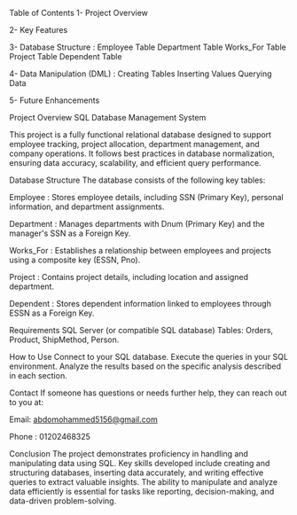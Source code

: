Table of Contents
1- Project Overview

2- Key Features

3- Database Structure : Employee Table Department Table Works_For Table Project Table Dependent Table

4- Data Manipulation (DML) : Creating Tables Inserting Values Querying Data

5- Future Enhancements

Project Overview
SQL Database Management System

This project is a fully functional relational database designed to support employee tracking, project allocation, department management, and company operations. It follows best practices in database normalization, ensuring data accuracy, scalability, and efficient query performance.

Database Structure
The database consists of the following key tables:

Employee : Stores employee details, including SSN (Primary Key), personal information, and department assignments.

Department : Manages departments with Dnum (Primary Key) and the manager's SSN as a Foreign Key.

Works_For : Establishes a relationship between employees and projects using a composite key (ESSN, Pno).

Project : Contains project details, including location and assigned department.

Dependent : Stores dependent information linked to employees through ESSN as a Foreign Key.

Requirements
SQL Server (or compatible SQL database) Tables: Orders, Product, ShipMethod, Person.

How to Use
Connect to your SQL database. Execute the queries in your SQL environment. Analyze the results based on the specific analysis described in each section.

Contact
If someone has questions or needs further help, they can reach out to you at:

Email: abdomohammed5156@gmail.com

Phone : 01202468325

Conclusion
The project demonstrates proficiency in handling and manipulating data using SQL. Key skills developed include creating and structuring databases, inserting data accurately, and writing effective queries to extract valuable insights. The ability to manipulate and analyze data efficiently is essential for tasks like reporting, decision-making, and data-driven problem-solving.
